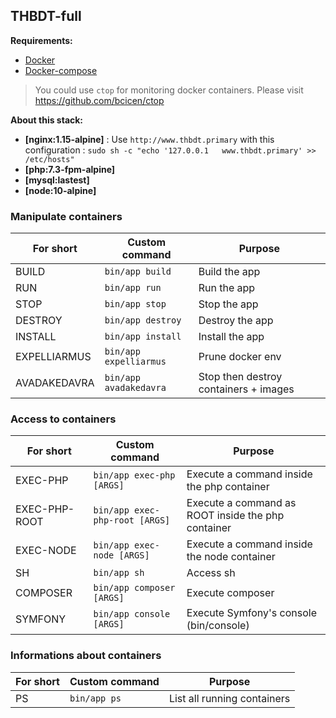 ## THBDT-full

**Requirements:**

* [Docker](https://www.docker.com/get-docker)
* [Docker-compose](https://docs.docker.com/compose/gettingstarted/)

> You could use ```ctop``` for monitoring docker containers. Please visit https://github.com/bcicen/ctop

**About this stack:**

* **[nginx:1.15-alpine]** :  Use ```http://www.thbdt.primary``` with this configuration : ```sudo sh -c "echo '127.0.0.1   www.thbdt.primary' >> /etc/hosts"```
* **[php:7.3-fpm-alpine]** 
* **[mysql:lastest]**
* **[node:10-alpine]**

### Manipulate containers

| **For short** | **Custom command**                  | **Purpose**                           |
|---------------|-------------------------------------|---------------------------------------|
| BUILD         | ```bin/app build```                 | Build the app                         |
| RUN           | ```bin/app run```                   | Run the app                           |
| STOP          | ```bin/app stop```                  | Stop the app                          |
| DESTROY       | ```bin/app destroy```               | Destroy the app                       |
| INSTALL       | ```bin/app install```               | Install the app                       |
| EXPELLIARMUS  | ```bin/app expelliarmus```          | Prune docker env                      |
| AVADAKEDAVRA  | ```bin/app avadakedavra```          | Stop then destroy containers + images |

### Access to containers

| **For short** | **Custom command**                 | **Purpose**                                            |
|---------------|------------------------------------|--------------------------------------------------------|
| EXEC-PHP      | ```bin/app exec-php [ARGS]```      | Execute a command inside the php container             |
| EXEC-PHP-ROOT | ```bin/app exec-php-root [ARGS]``` | Execute a command as ROOT inside the php container     |
| EXEC-NODE     | ```bin/app exec-node [ARGS]```     | Execute a command inside the node container            |
| SH            | ```bin/app sh```                   | Access sh                                              |
| COMPOSER      | ```bin/app composer [ARGS]```      | Execute composer                                       |
| SYMFONY       | ```bin/app console [ARGS]```       | Execute Symfony's console (bin/console)                |

### Informations about containers

| **For short** | **Custom command**                           | **Purpose**                           |
|---------------|----------------------------------------------|---------------------------------------|
| PS            | ```bin/app ps```                             | List all running containers           |
